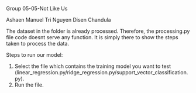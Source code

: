 Group 05-05-Not Like Us

Ashaen Manuel
Tri Nguyen
Disen Chandula

The dataset in the folder is already processed. Therefore, the processing.py file code doesnt serve any function. It is simply there to show the steps taken to process the data.

Steps to run our model:

1. Select the file which contains the training model you want to test (linear_regression.py/ridge_regression.py/support_vector_classification.py).
2. Run the file.